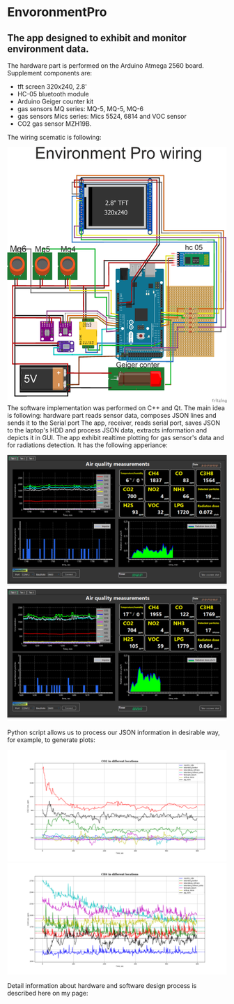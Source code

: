  # EnvoronmentPro # 
 ## The app designed to exhibit and monitor environment data. ##   
 The hardware part is performed on the Arduino Atmega 2560 board. Supplement components are:
 + tft screen 320x240, 2.8'
 + HC-05 bluetooth module
 + Arduino Geiger counter kit
 + gas sensors MQ series: MQ-5, MQ-5, MQ-6
 + gas sensors Mics series: Mics 5524, 6814 and VOC sensor
 + CO2 gas sensor MZH19B.

The wiring scematic is following:

![Image](environmentProWiring.png)
The software implementation was performed on C++ and Qt.
The main idea is following: hardware part reads sensor data, composes JSON lines 
and sends it to the Serial port
The app, receiver, reads serial port, saves JSON to the laptop's HDD and process JSON data, extracts 
information and depicts it in GUI.
The app exhibit realtime plotting for gas sensor's data and for radiations detection.
It has the following apperiance:

![image](20241016_164552.png)
![image](20241021_123621_ordrup_beach.png)

Python script allows us to process our JSON information in desirable way, for example, to 
generate plots:

![image](CO2.png)
![image](CH4.png)

Detail information about hardware and software design process is described here on my 
page:



 
